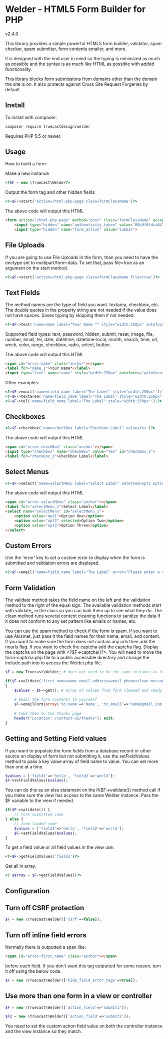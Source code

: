 Welder - HTML5 Form Builder for PHP
=======================================
v2.4.0

This library provides a simple powerful HTML5 form builder, validator, spam checker, spam submitter, form contents emailer, and more.

It is designed with the end user in mind so the typing is minimized as much as possible and the syntax is as much like HTML as possible with added functionality.

This library blocks form submissions from domains other than the domain the site is on. It also protects against Cross Site Request Forgeries by default.  

Install
-------

To install with composer:

```sh
composer require truecastdesign/welder
```

Requires PHP 5.5 or newer.

Usage
-----

How to build a form:

Make a new instance

```php
<?$F = new \Truecast\Welder?>
```

Output the form tag and other hidden fields

```php
<?=$F->start('action=/html-php-page class=formClassName')?>
```

The above code will output this HTML

```html
<form action="/html-php-page" method="post" class="formClassName" accept-charset="utf-8">
	<input type="hidden" name="authenticity_token" value="00c9f0fdca847c547ac0292d8d45e0e1ebcd5e395dffc4daf2a0b16420616cf2">
	<input type="hidden" name="form_action" value="submit">
```

File Uploads
---

If you are going to use File Uploads in the form, than you need to have the enctype set to multipart/form-data. To set that, pass file=true as an argument on the start method.


```php
<?=$F->start('action=/html-php-page class=formClassName file=true')?>
```

Text Fields
----------- 

The method names are the type of field you want. textarea, checkbox, etc. The double quotes in the property string are not needed if the value does not have spaces. Saves typing by skipping them if not needed.

```php
<?=$F->text('name=name label="Your Name *" style="width:250px" autofocus=autofocus pattern="^^([1-zA-Z0-1@.\s]{1,255})$" ');?>
```

Supported field types: text, password, hidden, submit, reset, image, file, number, email, tel, date, datetime, datetime-local, month, search, time, url, week, color, range, checkbox, radio, select, button.

The above code will output this HTML

```html
<span id="error-name" class="anchor"></span>
<label for="name_1">Your Name*</label> 
<input type="text" name="name" style="width:250px" autofocus="autofocus" pattern="^^([1-zA-Z0-1@.\s]{1,255})$" id="name_1">
```

Other examples:

```php
<?=$F->email('name=field_name label="The Label" style="width:250px"');?>
<?=$F->textarea('name=field_name label="The Label" style="width:250px"');?>
<?=$F->tel('name=field_name label="The Label" style="width:250px"');?>
```

Checkboxes
----------

```php
<?=$F->checkbox('name=checkBox label="Checkbox Label" value=Yes')?>
```

The above code will output this HTML

```html
<span id="error-checkBox" class="anchor"></span>
<input type="checkbox" name="checkBox" value="Yes" id="checkBox_1"> 
<label for="checkBox_1">Checkbox Label</label> 
```

Select Menus
------------

```php
<?=$F->select('name=selectMenu label="Select Label" selected=opt2 options="opt1:Option One| opt2:Option Two| opt3:Option Three"')?>
```

The above code will output this HTML

```html
<span id="error-selectMenu" class="anchor"></span>
<label for="selectMenu_1">Select Label</label> 
<select name="selectMenu" id="selectMenu_1">
	<option value="opt1">Option One</option>
	<option value="opt2" selected>Option Two</option>
	<option value="opt3">Option Three</option>
</select>
```

Custom Errors
-------------

Use the 'error' key to set a custom error to display when the form is submitted and validation errors are displayed.

```php
<?=$F->email('name=field_name label="The Label" error="Please enter a valid email address!"');?>
```


Form Validation
---------------

The validate method takes the field name on the left and the validation method to the right of the equal sign. The available validation methods start with validate_ in the class so you can look them up to see what they do. The clean method runs several content cleaning functions to sanitize the data if it does not conform to any set pattern like emails or names, etc.

You can use the spam method to check if the form is spam. If you want to use Akismet, just pass it the field names for their name, email, and content. If you want to make sure the form does not contain any urls then add the nourls flag. If you want to check the captcha add the captcha flag. Display the captcha on the page with &lt;?$F-&gt;captcha()?&gt;. You will need to move the form-captcha.php file to a public accessible directory and change the include path into to access the Welder.php file.

```php
$F = new Truecast\Welder; # does not need to be the same instance as the one used to build the form but can be.

if($F->validate('first_name=name email_address=email phone=clean message=required') and $F->spam('akismet=name,email,content nourls captcha')) # valid
{
	$values = $F->get(); # array of values from form cleaned and ready to insert into database or what ever.
	
	# email the form contents to yourself
	$F->emailForm(array('to_name'=>'Name', 'to_email'=>'name@gmail.com', 'from_name'=>$values['name'], 'from_email'=>$values['email'], 'subject'=>'Contact from Website', 'type'=>'html'), [name, email, phone, message]);
	
	# take them to the thanks page
	header("Location: /contact-us/thanks"); exit;
}
```

Getting and Setting Field values
---

If you want to populate the form fields from a database record or other source on display of form but not submitting it, use the setFieldValues method to pass a key value array of field name to value. You can set more than one at a time.

```php
$values = ['field1'=>'hello', 'field2'=>'world'];
$F->setFieldValues($values);
```

You can do this as an else statement on the if($F->validate()) method call if you make sure the view has access to the same Welder instance. Pass the $F variable to the view if needed.

```php
if($F->validate()) {
	// form submitted code
} else {
	// form loaded code
	$values = ['field1'=>'hello', 'field2'=>'world'];
	$F->setFieldValues($values);
}
```

To get a field value or all field values in the view use:

```php
<?=$F->getFieldValues('field1')?>
```

Get all in array.

```php
<? $array = $F->getFieldValues()?>
```


Configuration
---

## Turn off CSRF protection

```php
$F = new \Truecast\Welder(['csrf'=>false]);
```

## Turn off inline field errors

Normally there is outputted a span like:
```html
<span id="error-first_name" class="anchor"></span>
```
before each field. If you don't want this tag outputted for some reason, turn it off using the below code.

```php
$F = new \Truecast\Welder(['hide_field_error_tags'=>true]);
```

## Use more than one form in a view or controller

```php
$F = new \Truecast\Welder(['action_field'=>'submit1']);

$F2 = new \Truecast\Welder(['action_field'=>'submit2']);
```

You need to set the custom action field value on both the controller instance and the view instance so they match.
